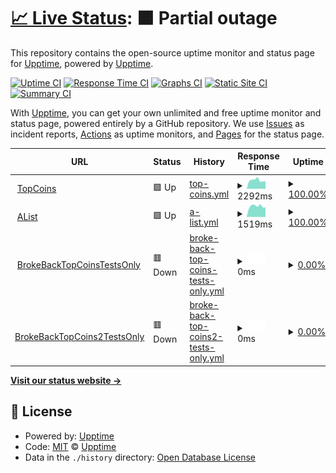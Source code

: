 # [📈 Live Status](https://demo.upptime.js.org): <!--live status--> **🟧 Partial outage**

This repository contains the open-source uptime monitor and status page for [Upptime](https://upptime.js.org), powered by [Upptime](https://github.com/upptime/upptime).

[![Uptime CI](https://github.com/klentoy/shipwreck-uptime/workflows/Uptime%20CI/badge.svg)](https://github.com/klentoy/shipwreck-uptime/actions?query=workflow%3A%22Uptime+CI%22)
[![Response Time CI](https://github.com/klentoy/shipwreck-uptime/workflows/Response%20Time%20CI/badge.svg)](https://github.com/klentoy/shipwreck-uptime/actions?query=workflow%3A%22Response+Time+CI%22)
[![Graphs CI](https://github.com/klentoy/shipwreck-uptime/workflows/Graphs%20CI/badge.svg)](https://github.com/klentoy/shipwreck-uptime/actions?query=workflow%3A%22Graphs+CI%22)
[![Static Site CI](https://github.com/klentoy/shipwreck-uptime/workflows/Static%20Site%20CI/badge.svg)](https://github.com/klentoy/shipwreck-uptime/actions?query=workflow%3A%22Static+Site+CI%22)
[![Summary CI](https://github.com/klentoy/shipwreck-uptime/workflows/Summary%20CI/badge.svg)](https://github.com/klentoy/shipwreck-uptime/actions?query=workflow%3A%22Summary+CI%22)

With [Upptime](https://upptime.js.org), you can get your own unlimited and free uptime monitor and status page, powered entirely by a GitHub repository. We use [Issues](https://github.com/upptime/upptime/issues) as incident reports, [Actions](https://github.com/klentoy/shipwreck-uptime/actions) as uptime monitors, and [Pages](https://demo.upptime.js.org) for the status page.

<!--start: status pages-->
<!-- This summary is generated by Upptime (https://github.com/upptime/upptime) -->
<!-- Do not edit this manually, your changes will be overwritten -->
<!-- prettier-ignore -->
| URL | Status | History | Response Time | Uptime |
| --- | ------ | ------- | ------------- | ------ |
| <img alt="" src="https://favicons.githubusercontent.com/thetopcoins.com" height="13"> [TopCoins](http://thetopcoins.com/) | 🟩 Up | [top-coins.yml](https://github.com/klentoy/shipwreck-uptime/commits/HEAD/history/top-coins.yml) | <details><summary><img alt="Response time graph" src="./graphs/top-coins/response-time-week.png" height="20"> 2292ms</summary><br><a href="https://klentoy.github.io/shipwreck-uptime/history/top-coins"><img alt="Response time 2320" src="https://img.shields.io/endpoint?url=https%3A%2F%2Fraw.githubusercontent.com%2Fklentoy%2Fshipwreck-uptime%2FHEAD%2Fapi%2Ftop-coins%2Fresponse-time.json"></a><br><a href="https://klentoy.github.io/shipwreck-uptime/history/top-coins"><img alt="24-hour response time 1824" src="https://img.shields.io/endpoint?url=https%3A%2F%2Fraw.githubusercontent.com%2Fklentoy%2Fshipwreck-uptime%2FHEAD%2Fapi%2Ftop-coins%2Fresponse-time-day.json"></a><br><a href="https://klentoy.github.io/shipwreck-uptime/history/top-coins"><img alt="7-day response time 2292" src="https://img.shields.io/endpoint?url=https%3A%2F%2Fraw.githubusercontent.com%2Fklentoy%2Fshipwreck-uptime%2FHEAD%2Fapi%2Ftop-coins%2Fresponse-time-week.json"></a><br><a href="https://klentoy.github.io/shipwreck-uptime/history/top-coins"><img alt="30-day response time 2320" src="https://img.shields.io/endpoint?url=https%3A%2F%2Fraw.githubusercontent.com%2Fklentoy%2Fshipwreck-uptime%2FHEAD%2Fapi%2Ftop-coins%2Fresponse-time-month.json"></a><br><a href="https://klentoy.github.io/shipwreck-uptime/history/top-coins"><img alt="1-year response time 2320" src="https://img.shields.io/endpoint?url=https%3A%2F%2Fraw.githubusercontent.com%2Fklentoy%2Fshipwreck-uptime%2FHEAD%2Fapi%2Ftop-coins%2Fresponse-time-year.json"></a></details> | <details><summary><a href="https://klentoy.github.io/shipwreck-uptime/history/top-coins">100.00%</a></summary><a href="https://klentoy.github.io/shipwreck-uptime/history/top-coins"><img alt="All-time uptime 100.00%" src="https://img.shields.io/endpoint?url=https%3A%2F%2Fraw.githubusercontent.com%2Fklentoy%2Fshipwreck-uptime%2FHEAD%2Fapi%2Ftop-coins%2Fuptime.json"></a><br><a href="https://klentoy.github.io/shipwreck-uptime/history/top-coins"><img alt="24-hour uptime 100.00%" src="https://img.shields.io/endpoint?url=https%3A%2F%2Fraw.githubusercontent.com%2Fklentoy%2Fshipwreck-uptime%2FHEAD%2Fapi%2Ftop-coins%2Fuptime-day.json"></a><br><a href="https://klentoy.github.io/shipwreck-uptime/history/top-coins"><img alt="7-day uptime 100.00%" src="https://img.shields.io/endpoint?url=https%3A%2F%2Fraw.githubusercontent.com%2Fklentoy%2Fshipwreck-uptime%2FHEAD%2Fapi%2Ftop-coins%2Fuptime-week.json"></a><br><a href="https://klentoy.github.io/shipwreck-uptime/history/top-coins"><img alt="30-day uptime 100.00%" src="https://img.shields.io/endpoint?url=https%3A%2F%2Fraw.githubusercontent.com%2Fklentoy%2Fshipwreck-uptime%2FHEAD%2Fapi%2Ftop-coins%2Fuptime-month.json"></a><br><a href="https://klentoy.github.io/shipwreck-uptime/history/top-coins"><img alt="1-year uptime 100.00%" src="https://img.shields.io/endpoint?url=https%3A%2F%2Fraw.githubusercontent.com%2Fklentoy%2Fshipwreck-uptime%2FHEAD%2Fapi%2Ftop-coins%2Fuptime-year.json"></a></details>
| <img alt="" src="https://favicons.githubusercontent.com/alistpropertygroup.com.au" height="13"> [AList](http://alistpropertygroup.com.au/) | 🟩 Up | [a-list.yml](https://github.com/klentoy/shipwreck-uptime/commits/HEAD/history/a-list.yml) | <details><summary><img alt="Response time graph" src="./graphs/a-list/response-time-week.png" height="20"> 1519ms</summary><br><a href="https://klentoy.github.io/shipwreck-uptime/history/a-list"><img alt="Response time 1553" src="https://img.shields.io/endpoint?url=https%3A%2F%2Fraw.githubusercontent.com%2Fklentoy%2Fshipwreck-uptime%2FHEAD%2Fapi%2Fa-list%2Fresponse-time.json"></a><br><a href="https://klentoy.github.io/shipwreck-uptime/history/a-list"><img alt="24-hour response time 1286" src="https://img.shields.io/endpoint?url=https%3A%2F%2Fraw.githubusercontent.com%2Fklentoy%2Fshipwreck-uptime%2FHEAD%2Fapi%2Fa-list%2Fresponse-time-day.json"></a><br><a href="https://klentoy.github.io/shipwreck-uptime/history/a-list"><img alt="7-day response time 1519" src="https://img.shields.io/endpoint?url=https%3A%2F%2Fraw.githubusercontent.com%2Fklentoy%2Fshipwreck-uptime%2FHEAD%2Fapi%2Fa-list%2Fresponse-time-week.json"></a><br><a href="https://klentoy.github.io/shipwreck-uptime/history/a-list"><img alt="30-day response time 1553" src="https://img.shields.io/endpoint?url=https%3A%2F%2Fraw.githubusercontent.com%2Fklentoy%2Fshipwreck-uptime%2FHEAD%2Fapi%2Fa-list%2Fresponse-time-month.json"></a><br><a href="https://klentoy.github.io/shipwreck-uptime/history/a-list"><img alt="1-year response time 1553" src="https://img.shields.io/endpoint?url=https%3A%2F%2Fraw.githubusercontent.com%2Fklentoy%2Fshipwreck-uptime%2FHEAD%2Fapi%2Fa-list%2Fresponse-time-year.json"></a></details> | <details><summary><a href="https://klentoy.github.io/shipwreck-uptime/history/a-list">100.00%</a></summary><a href="https://klentoy.github.io/shipwreck-uptime/history/a-list"><img alt="All-time uptime 100.00%" src="https://img.shields.io/endpoint?url=https%3A%2F%2Fraw.githubusercontent.com%2Fklentoy%2Fshipwreck-uptime%2FHEAD%2Fapi%2Fa-list%2Fuptime.json"></a><br><a href="https://klentoy.github.io/shipwreck-uptime/history/a-list"><img alt="24-hour uptime 100.00%" src="https://img.shields.io/endpoint?url=https%3A%2F%2Fraw.githubusercontent.com%2Fklentoy%2Fshipwreck-uptime%2FHEAD%2Fapi%2Fa-list%2Fuptime-day.json"></a><br><a href="https://klentoy.github.io/shipwreck-uptime/history/a-list"><img alt="7-day uptime 100.00%" src="https://img.shields.io/endpoint?url=https%3A%2F%2Fraw.githubusercontent.com%2Fklentoy%2Fshipwreck-uptime%2FHEAD%2Fapi%2Fa-list%2Fuptime-week.json"></a><br><a href="https://klentoy.github.io/shipwreck-uptime/history/a-list"><img alt="30-day uptime 100.00%" src="https://img.shields.io/endpoint?url=https%3A%2F%2Fraw.githubusercontent.com%2Fklentoy%2Fshipwreck-uptime%2FHEAD%2Fapi%2Fa-list%2Fuptime-month.json"></a><br><a href="https://klentoy.github.io/shipwreck-uptime/history/a-list"><img alt="1-year uptime 100.00%" src="https://img.shields.io/endpoint?url=https%3A%2F%2Fraw.githubusercontent.com%2Fklentoy%2Fshipwreck-uptime%2FHEAD%2Fapi%2Fa-list%2Fuptime-year.json"></a></details>
| <img alt="" src="https://favicons.githubusercontent.com/thetopcoins2.com" height="13"> [BrokeBackTopCoinsTestsOnly](http://thetopcoins2.com/) | 🟥 Down | [broke-back-top-coins-tests-only.yml](https://github.com/klentoy/shipwreck-uptime/commits/HEAD/history/broke-back-top-coins-tests-only.yml) | <details><summary><img alt="Response time graph" src="./graphs/broke-back-top-coins-tests-only/response-time-week.png" height="20"> 0ms</summary><br><a href="https://klentoy.github.io/shipwreck-uptime/history/broke-back-top-coins-tests-only"><img alt="Response time 0" src="https://img.shields.io/endpoint?url=https%3A%2F%2Fraw.githubusercontent.com%2Fklentoy%2Fshipwreck-uptime%2FHEAD%2Fapi%2Fbroke-back-top-coins-tests-only%2Fresponse-time.json"></a><br><a href="https://klentoy.github.io/shipwreck-uptime/history/broke-back-top-coins-tests-only"><img alt="24-hour response time 0" src="https://img.shields.io/endpoint?url=https%3A%2F%2Fraw.githubusercontent.com%2Fklentoy%2Fshipwreck-uptime%2FHEAD%2Fapi%2Fbroke-back-top-coins-tests-only%2Fresponse-time-day.json"></a><br><a href="https://klentoy.github.io/shipwreck-uptime/history/broke-back-top-coins-tests-only"><img alt="7-day response time 0" src="https://img.shields.io/endpoint?url=https%3A%2F%2Fraw.githubusercontent.com%2Fklentoy%2Fshipwreck-uptime%2FHEAD%2Fapi%2Fbroke-back-top-coins-tests-only%2Fresponse-time-week.json"></a><br><a href="https://klentoy.github.io/shipwreck-uptime/history/broke-back-top-coins-tests-only"><img alt="30-day response time 0" src="https://img.shields.io/endpoint?url=https%3A%2F%2Fraw.githubusercontent.com%2Fklentoy%2Fshipwreck-uptime%2FHEAD%2Fapi%2Fbroke-back-top-coins-tests-only%2Fresponse-time-month.json"></a><br><a href="https://klentoy.github.io/shipwreck-uptime/history/broke-back-top-coins-tests-only"><img alt="1-year response time 0" src="https://img.shields.io/endpoint?url=https%3A%2F%2Fraw.githubusercontent.com%2Fklentoy%2Fshipwreck-uptime%2FHEAD%2Fapi%2Fbroke-back-top-coins-tests-only%2Fresponse-time-year.json"></a></details> | <details><summary><a href="https://klentoy.github.io/shipwreck-uptime/history/broke-back-top-coins-tests-only">0.00%</a></summary><a href="https://klentoy.github.io/shipwreck-uptime/history/broke-back-top-coins-tests-only"><img alt="All-time uptime 0.00%" src="https://img.shields.io/endpoint?url=https%3A%2F%2Fraw.githubusercontent.com%2Fklentoy%2Fshipwreck-uptime%2FHEAD%2Fapi%2Fbroke-back-top-coins-tests-only%2Fuptime.json"></a><br><a href="https://klentoy.github.io/shipwreck-uptime/history/broke-back-top-coins-tests-only"><img alt="24-hour uptime 0.00%" src="https://img.shields.io/endpoint?url=https%3A%2F%2Fraw.githubusercontent.com%2Fklentoy%2Fshipwreck-uptime%2FHEAD%2Fapi%2Fbroke-back-top-coins-tests-only%2Fuptime-day.json"></a><br><a href="https://klentoy.github.io/shipwreck-uptime/history/broke-back-top-coins-tests-only"><img alt="7-day uptime 0.00%" src="https://img.shields.io/endpoint?url=https%3A%2F%2Fraw.githubusercontent.com%2Fklentoy%2Fshipwreck-uptime%2FHEAD%2Fapi%2Fbroke-back-top-coins-tests-only%2Fuptime-week.json"></a><br><a href="https://klentoy.github.io/shipwreck-uptime/history/broke-back-top-coins-tests-only"><img alt="30-day uptime 0.00%" src="https://img.shields.io/endpoint?url=https%3A%2F%2Fraw.githubusercontent.com%2Fklentoy%2Fshipwreck-uptime%2FHEAD%2Fapi%2Fbroke-back-top-coins-tests-only%2Fuptime-month.json"></a><br><a href="https://klentoy.github.io/shipwreck-uptime/history/broke-back-top-coins-tests-only"><img alt="1-year uptime 0.00%" src="https://img.shields.io/endpoint?url=https%3A%2F%2Fraw.githubusercontent.com%2Fklentoy%2Fshipwreck-uptime%2FHEAD%2Fapi%2Fbroke-back-top-coins-tests-only%2Fuptime-year.json"></a></details>
| <img alt="" src="https://favicons.githubusercontent.com/thetopcoins3.com" height="13"> [BrokeBackTopCoins2TestsOnly](http://thetopcoins3.com/) | 🟥 Down | [broke-back-top-coins2-tests-only.yml](https://github.com/klentoy/shipwreck-uptime/commits/HEAD/history/broke-back-top-coins2-tests-only.yml) | <details><summary><img alt="Response time graph" src="./graphs/broke-back-top-coins2-tests-only/response-time-week.png" height="20"> 0ms</summary><br><a href="https://klentoy.github.io/shipwreck-uptime/history/broke-back-top-coins2-tests-only"><img alt="Response time 0" src="https://img.shields.io/endpoint?url=https%3A%2F%2Fraw.githubusercontent.com%2Fklentoy%2Fshipwreck-uptime%2FHEAD%2Fapi%2Fbroke-back-top-coins2-tests-only%2Fresponse-time.json"></a><br><a href="https://klentoy.github.io/shipwreck-uptime/history/broke-back-top-coins2-tests-only"><img alt="24-hour response time 0" src="https://img.shields.io/endpoint?url=https%3A%2F%2Fraw.githubusercontent.com%2Fklentoy%2Fshipwreck-uptime%2FHEAD%2Fapi%2Fbroke-back-top-coins2-tests-only%2Fresponse-time-day.json"></a><br><a href="https://klentoy.github.io/shipwreck-uptime/history/broke-back-top-coins2-tests-only"><img alt="7-day response time 0" src="https://img.shields.io/endpoint?url=https%3A%2F%2Fraw.githubusercontent.com%2Fklentoy%2Fshipwreck-uptime%2FHEAD%2Fapi%2Fbroke-back-top-coins2-tests-only%2Fresponse-time-week.json"></a><br><a href="https://klentoy.github.io/shipwreck-uptime/history/broke-back-top-coins2-tests-only"><img alt="30-day response time 0" src="https://img.shields.io/endpoint?url=https%3A%2F%2Fraw.githubusercontent.com%2Fklentoy%2Fshipwreck-uptime%2FHEAD%2Fapi%2Fbroke-back-top-coins2-tests-only%2Fresponse-time-month.json"></a><br><a href="https://klentoy.github.io/shipwreck-uptime/history/broke-back-top-coins2-tests-only"><img alt="1-year response time 0" src="https://img.shields.io/endpoint?url=https%3A%2F%2Fraw.githubusercontent.com%2Fklentoy%2Fshipwreck-uptime%2FHEAD%2Fapi%2Fbroke-back-top-coins2-tests-only%2Fresponse-time-year.json"></a></details> | <details><summary><a href="https://klentoy.github.io/shipwreck-uptime/history/broke-back-top-coins2-tests-only">0.00%</a></summary><a href="https://klentoy.github.io/shipwreck-uptime/history/broke-back-top-coins2-tests-only"><img alt="All-time uptime 0.00%" src="https://img.shields.io/endpoint?url=https%3A%2F%2Fraw.githubusercontent.com%2Fklentoy%2Fshipwreck-uptime%2FHEAD%2Fapi%2Fbroke-back-top-coins2-tests-only%2Fuptime.json"></a><br><a href="https://klentoy.github.io/shipwreck-uptime/history/broke-back-top-coins2-tests-only"><img alt="24-hour uptime 0.00%" src="https://img.shields.io/endpoint?url=https%3A%2F%2Fraw.githubusercontent.com%2Fklentoy%2Fshipwreck-uptime%2FHEAD%2Fapi%2Fbroke-back-top-coins2-tests-only%2Fuptime-day.json"></a><br><a href="https://klentoy.github.io/shipwreck-uptime/history/broke-back-top-coins2-tests-only"><img alt="7-day uptime 0.00%" src="https://img.shields.io/endpoint?url=https%3A%2F%2Fraw.githubusercontent.com%2Fklentoy%2Fshipwreck-uptime%2FHEAD%2Fapi%2Fbroke-back-top-coins2-tests-only%2Fuptime-week.json"></a><br><a href="https://klentoy.github.io/shipwreck-uptime/history/broke-back-top-coins2-tests-only"><img alt="30-day uptime 0.00%" src="https://img.shields.io/endpoint?url=https%3A%2F%2Fraw.githubusercontent.com%2Fklentoy%2Fshipwreck-uptime%2FHEAD%2Fapi%2Fbroke-back-top-coins2-tests-only%2Fuptime-month.json"></a><br><a href="https://klentoy.github.io/shipwreck-uptime/history/broke-back-top-coins2-tests-only"><img alt="1-year uptime 0.00%" src="https://img.shields.io/endpoint?url=https%3A%2F%2Fraw.githubusercontent.com%2Fklentoy%2Fshipwreck-uptime%2FHEAD%2Fapi%2Fbroke-back-top-coins2-tests-only%2Fuptime-year.json"></a></details>

<!--end: status pages-->

[**Visit our status website →**](https://demo.upptime.js.org)

## 📄 License

- Powered by: [Upptime](https://github.com/upptime/upptime)
- Code: [MIT](./LICENSE) © [Upptime](https://upptime.js.org)
- Data in the `./history` directory: [Open Database License](https://opendatacommons.org/licenses/odbl/1-0/)
